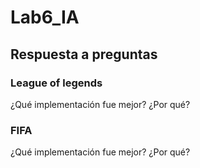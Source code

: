 # Lab6_IA

## Respuesta a preguntas 

### League of legends
¿Qué implementación fue mejor? ¿Por qué?


### FIFA
¿Qué implementación fue mejor? ¿Por qué?
